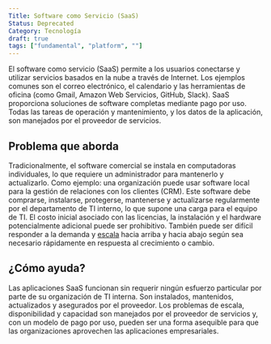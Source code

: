 ```yaml
---
Title: Software como Servicio (SaaS)
Status: Deprecated
Category: Tecnología
draft: true
tags: ["fundamental", "platform", ""]
---
```


El software como servicio (SaaS) permite a los usuarios conectarse y utilizar servicios basados en la nube a través de Internet.
Los ejemplos comunes son el correo electrónico, el calendario y las herramientas de oficina (como Gmail, Amazon Web Servicios, GitHub, Slack).
SaaS proporciona soluciones de software completas mediante pago por uso.
Todas las tareas de operación y mantenimiento, y los datos de la aplicación, son manejados por el proveedor de servicios.

## Problema que aborda

Tradicionalmente, el software comercial se instala en computadoras individuales, lo que requiere un administrador para mantenerlo y actualizarlo.
Como ejemplo: una organización puede usar software local para la gestión de relaciones con los clientes (CRM).
Este software debe comprarse, instalarse, protegerse, mantenerse y actualizarse regularmente
por el departamento de TI interno, lo que supone una carga para el equipo de TI.
El costo inicial asociado con las licencias, la instalación y el hardware potencialmente adicional puede ser prohibitivo.
También puede ser difícil responder a la demanda y [escala](/es/scalability/) hacia arriba y hacia abajo
según sea necesario rápidamente en respuesta al crecimiento o cambio.

## ¿Cómo ayuda?

Las aplicaciones SaaS funcionan sin requerir ningún esfuerzo particular por parte de su organización de TI interna.
Son instalados, mantenidos, actualizados y asegurados por el proveedor.
Los problemas de escala, disponibilidad y capacidad son manejados por el proveedor de servicios y,
con un modelo de pago por uso, pueden ser una forma asequible para que las organizaciones aprovechen las aplicaciones empresariales.
